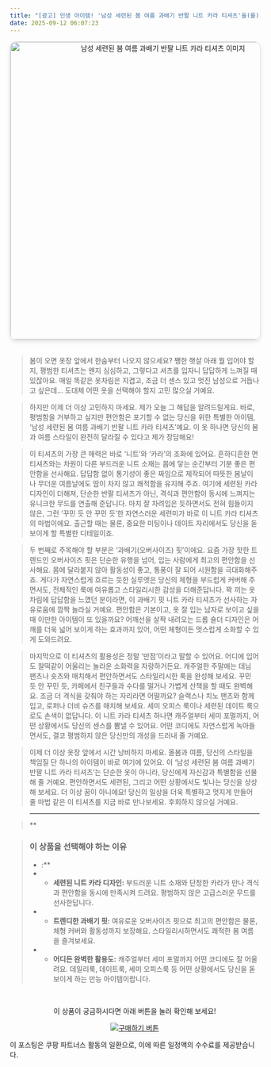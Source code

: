 ```yaml
---
title: "[광고] 인생 아이템! '남성 세련된 봄 여름 과배기 반팔 니트 카라 티셔츠'을(를) 만나보세요."
date: 2025-09-12 06:07:23
---
```


<div align="center">
    <a href="https://link.coupang.com/re/AFFSDP?lptag=AF8916626&pageKey=8623836178&itemId=25020422661&vendorItemId=92025211576&traceid=V0-153-fdd40491e4f4879e&clickBeacon=b45f8910-8f9e-11f0-bd3f-8b1aaec67ac6%7E3&requestid=20250912150704074197802744&token=31850C%7CMIXED" target="_blank">
        <img src="https://ads-partners.coupang.com/image1/Zns8q5qZ132mOp-NZsAMX5cgHGB65C6j8BU7AhTBcU-ruxlVM4iuAskmbX8fsLjPwiOjdg5lunAimHuE0T2zl5qqs3sRhnRz3V2nI7f3_9vICuD71Hrxv5VvXW2ae9K_T-Yfs0seHo5W-ti73xSp6NJPrQMJ_wW8Jt8af8sjwqy3UJBzsktkxZzNT2WQcOIC-sglEllKhGWVQCYdW7CBU4B5sgNtDMj9zXiV53PNIRvCgfJAV_Oxy9cUlqZJ1lk4p7hCdMksEP1EJUvSEGfFvt4965Mw6YWe61pUD0A9PfojG-jowpqdmWWc" alt="남성 세련된 봄 여름 과배기 반팔 니트 카라 티셔츠 이미지" width="600" style="max-width: 100%; height: auto; border-radius: 12px; border: 1px solid #e0e0e0; box-shadow: 0 4px 8px rgba(0,0,0,0.1);">
    </a>
</div>
<br>

> 봄이 오면 옷장 앞에서 한숨부터 나오지 않으세요? 쨍한 햇살 아래 뭘 입어야 할지, 평범한 티셔츠는 왠지 심심하고, 그렇다고 셔츠를 입자니 답답하게 느껴질 때 있잖아요. 매일 똑같은 옷차림은 지겹고, 조금 더 센스 있고 멋진 남성으로 거듭나고 싶은데… 도대체 어떤 옷을 선택해야 할지 고민 많으실 거예요.

> 하지만 이제 더 이상 고민하지 마세요. 제가 오늘 그 해답을 알려드릴게요. 바로, 평범함을 거부하고 싶지만 편안함은 포기할 수 없는 당신을 위한 특별한 아이템, ‘남성 세련된 봄 여름 과배기 반팔 니트 카라 티셔츠’예요. 이 옷 하나면 당신의 봄과 여름 스타일이 완전히 달라질 수 있다고 제가 장담해요!

> 이 티셔츠의 가장 큰 매력은 바로 ‘니트’와 ‘카라’의 조화에 있어요. 흔하디흔한 면 티셔츠와는 차원이 다른 부드러운 니트 소재는 몸에 닿는 순간부터 기분 좋은 편안함을 선사해요. 답답함 없이 통기성이 좋은 짜임으로 제작되어 따뜻한 봄날이나 무더운 여름날에도 땀이 차지 않고 쾌적함을 유지해 주죠. 여기에 세련된 카라 디자인이 더해져, 단순한 반팔 티셔츠가 아닌, 격식과 편안함이 동시에 느껴지는 유니크한 무드를 연출해 준답니다. 마치 잘 차려입은 듯하면서도 전혀 힘들이지 않은, 그런 ‘꾸민 듯 안 꾸민 듯’한 자연스러운 세련미가 바로 이 니트 카라 티셔츠의 마법이에요. 출근할 때는 물론, 중요한 미팅이나 데이트 자리에서도 당신을 돋보이게 할 특별한 디테일이죠.

> 두 번째로 주목해야 할 부분은 ‘과배기(오버사이즈) 핏’이에요. 요즘 가장 핫한 트렌드인 오버사이즈 핏은 단순한 유행을 넘어, 입는 사람에게 최고의 편안함을 선사해요. 몸에 달라붙지 않아 활동성이 좋고, 통풍이 잘 되어 시원함을 극대화해주죠. 게다가 자연스럽게 흐르는 듯한 실루엣은 당신의 체형을 부드럽게 커버해 주면서도, 전체적인 룩에 여유롭고 스타일리시한 감성을 더해준답니다. 꽉 끼는 옷차림에 답답함을 느꼈던 분이라면, 이 과배기 핏 니트 카라 티셔츠가 선사하는 자유로움에 깜짝 놀라실 거예요. 편안함은 기본이고, 옷 잘 입는 남자로 보이고 싶을 때 이만한 아이템이 또 있을까요? 어깨선을 살짝 내려오는 드롭 숄더 디자인은 어깨를 더욱 넓어 보이게 하는 효과까지 있어, 어떤 체형이든 멋스럽게 소화할 수 있게 도와드려요.

> 마지막으로 이 티셔츠의 활용성은 정말 ‘만점’이라고 말할 수 있어요. 어디에 입어도 찰떡같이 어울리는 놀라운 소화력을 자랑하거든요. 캐주얼한 주말에는 데님 팬츠나 숏츠와 매치해서 편안하면서도 스타일리시한 룩을 완성해 보세요. 꾸민 듯 안 꾸민 듯, 카페에서 친구들과 수다를 떨거나 가볍게 산책을 할 때도 완벽해요. 조금 더 격식을 갖춰야 하는 자리라면 어떨까요? 슬랙스나 치노 팬츠와 함께 입고, 로퍼나 더비 슈즈를 매치해 보세요. 세미 오피스 룩이나 세련된 데이트 룩으로도 손색이 없답니다. 이 니트 카라 티셔츠 하나면 캐주얼부터 세미 포멀까지, 어떤 상황에서도 당신의 센스를 뽐낼 수 있어요. 어떤 코디에도 자연스럽게 녹아들면서도, 결코 평범하지 않은 당신만의 개성을 드러내 줄 거예요.

> 이제 더 이상 옷장 앞에서 시간 낭비하지 마세요. 올봄과 여름, 당신의 스타일을 책임질 단 하나의 아이템이 바로 여기에 있어요. 이 ‘남성 세련된 봄 여름 과배기 반팔 니트 카라 티셔츠’는 단순한 옷이 아니라, 당신에게 자신감과 특별함을 선물해 줄 거예요. 편안하면서도 세련된, 그리고 어떤 상황에서도 빛나는 당신을 상상해 보세요. 더 이상 꿈이 아니에요! 당신의 일상을 더욱 특별하고 멋지게 만들어 줄 마법 같은 이 티셔츠를 지금 바로 만나보세요. 후회하지 않으실 거예요.

> ---

> **


> ### 이 상품을 선택해야 하는 이유
> - :**
> - *   **세련된 니트 카라 디자인:** 부드러운 니트 소재와 단정한 카라가 만나 격식과 편안함을 동시에 만족시켜 드려요. 평범하지 않은 고급스러운 무드를 선사한답니다.
> - *   **트렌디한 과배기 핏:** 여유로운 오버사이즈 핏으로 최고의 편안함은 물론, 체형 커버와 활동성까지 보장해요. 스타일리시하면서도 쾌적한 봄 여름을 즐겨보세요.
> - *   **어디든 완벽한 활용도:** 캐주얼부터 세미 포멀까지 어떤 코디에도 잘 어울려요. 데일리룩, 데이트룩, 세미 오피스룩 등 어떤 상황에서도 당신을 돋보이게 하는 만능 아이템이랍니다.


<br>

<div align="center">
  <p>이 상품이 궁금하시다면 아래 버튼을 눌러 확인해 보세요!</p>
  <a href="https://link.coupang.com/re/AFFSDP?lptag=AF8916626&pageKey=8623836178&itemId=25020422661&vendorItemId=92025211576&traceid=V0-153-fdd40491e4f4879e&clickBeacon=b45f8910-8f9e-11f0-bd3f-8b1aaec67ac6%7E3&requestid=20250912150704074197802744&token=31850C%7CMIXED" target="_blank">
    <img src="https://img.shields.io/badge/지금 바로 구매하기-FF5722?style=for-the-badge&logo=coupa&logoColor=white" alt="구매하기 버튼">
  </a>
</div>

이 포스팅은 쿠팡 파트너스 활동의 일환으로, 이에 따른 일정액의 수수료를 제공받습니다.
